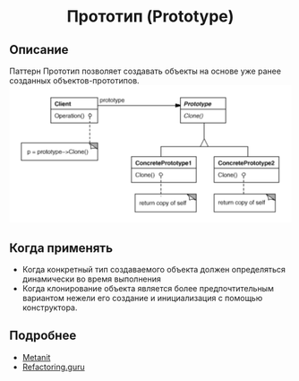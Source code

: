<div align="center"><h1> Прототип (Prototype) </h1></div>    

## Описание    
Паттерн Прототип позволяет создавать объекты на основе уже ранее созданных объектов-прототипов.    
![Иллюстрация к проекту](https://github.com/FrostyCreator/Design-pattern/blob/master/Images/Prototype.png) 

## Когда применять    
- Когда конкретный тип создаваемого объекта должен определяться динамически во время выполнения
- Когда клонирование объекта является более предпочтительным вариантом нежели его создание и инициализация с помощью конструктора.

## Подробнее
- [Metanit](https://metanit.com/sharp/patterns/2.4.php)
- [Refactoring.guru](https://refactoring.guru/ru/design-patterns/prototype)
